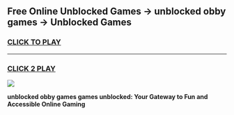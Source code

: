 
## Free Online Unblocked Games → unblocked obby games → Unblocked Games
<h3>
<a href="https://premium.freeplayer.one?title=unblocked_obby_games&ref=21F">CLICK TO PLAY</a></h3>
<hr>

<h3>
<a href="https://premium.freeplayer.one?title=unblocked_obby_games&ref=21F">CLICK 2 PLAY</a>
  
</h3>

<a href="https://premium.freeplayer.one?title=unblocked_obby_games&ref=21F/"><img src="https://clearcache.store/games.png"></a>


**unblocked obby games games unblocked: Your Gateway to Fun and Accessible Online Gaming**
